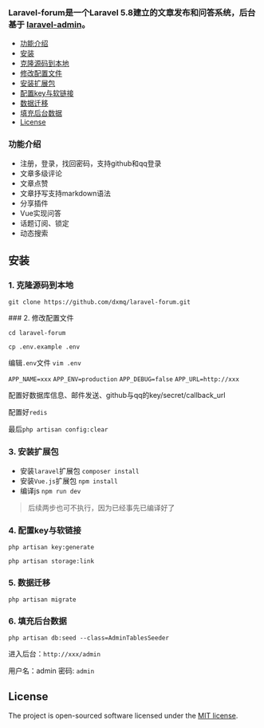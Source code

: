 ### Laravel-forum是一个Laravel 5.8建立的文章发布和问答系统，后台基于 [laravel-admin](https://laravel-admin.org/)。

- [功能介绍](#feature-link)
- [安装](#install-link)
- [克隆源码到本地](#first-link)
- [修改配置文件](#second-link)
- [安装扩展包](#three-link)
- [配置key与软链接](#four-link)
- [数据迁移](#five-link)
- [填充后台数据](#six-link)
- [License](#license-link)

<a name="feature-link">

   ### 功能介绍
   
   - 注册，登录，找回密码，支持github和qq登录
   - 文章多级评论
   - 文章点赞
   - 文章抒写支持markdown语法
   - 分享插件
   - Vue实现问答
   - 话题订阅、锁定
   - 动态搜索
   
<a name="install-link">

## 安装
<a name="first-link">

### 1. 克隆源码到本地

`git clone https://github.com/dxmq/laravel-forum.git`

<a name="second-link">
### 2. 修改配置文件

`cd laravel-forum`

`cp .env.example .env`

编辑`.env`文件 `vim .env`

`APP_NAME=xxx`
`APP_ENV=production`
`APP_DEBUG=false`
`APP_URL=http://xxx`

配置好数据库信息、邮件发送、github与qq的key/secret/callback_url

配置好`redis`

最后`php artisan config:clear`

<a name="three-link">

### 3. 安装扩展包

- 安装`laravel`扩展包 `composer install`
- 安装`Vue.js`扩展包 `npm install`
- 编译js `npm run dev`

> 后续两步也可不执行，因为已经事先已编译好了

<a name="four-link">

### 4. 配置key与软链接

`php artisan key:generate`

`php artisan storage:link`

<a name="five-link">

### 5. 数据迁移

`php artisan migrate`

<a name="six-link">

### 6. 填充后台数据

`php artisan db:seed --class=AdminTablesSeeder`

进入后台：`http://xxx/admin`

用户名：admin
密码: `admin`

<a name="license-link">

## License
The project is open-sourced software licensed under the [MIT license](http://opensource.org/licenses/MIT).
